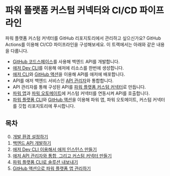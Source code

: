 # 파워 플랫폼 커스텀 커넥터와 CI/CD 파이프라인 #

파워 플랫폼 커스텀 커넥터를 GitHub 리포지토리에서 관리하고 싶으신가요? GitHub Actions를 이용해 CI/CD 파이프라인을 구성해보세요. 이 트랙에서는 아래와 같은 내용을 다룹니다.

- [GitHub 코드스페이스][gh codespaces]를 사용해 백엔드 API를 개발합니다.
- [애저 Dev CLI][azd cli]를 이용해 애저에 리소스를 한번에 생성합니다.
- [애저 CLI][az cli]와 [GitHub 액션][gh actions]을 이용해 API를 애저에 배포합니다.
- API를 애저 백엔드 서비스인 [API 관리자][az apim]와 통합합니다.
- API 관리자를 통해 구성된 API를 [파워 플랫폼 커스텀 커넥터][pp cuscon]로 만듭니다.
- [파워 앱][pp apps]과 [파워 오토메이트][pp auto]에 커스텀 커넥터를 연동시켜 API를 호출합니다.
- [파워 플랫폼 CLI][pp cli]와 [GitHub 액션][gh actions]을 이용해 파워 앱, 파워 오토메이트, 커스텀 커넥터를 깃헙 리포지토리에 푸시합니다.

## 목차 ##

0. [개발 환경 설정하기](./00-setup.md)
1. [백엔드 API 개발하기](./01-api-app.md)
2. [애저 Dev CLI 이용해서 애저 인스턴스 만들기](./02-azd.md)
3. [애저 API 관리자와 통합, 그리고 커스텀 커넥터 만들기](./03-custom-connector.md)
4. [파워 플랫폼 CLI로 솔루션 내보내기](./04-power-platform-cli.md)
5. [GitHub 액션으로 파워 플랫폼 앱 관리하기](./05-github-actions.md)


[gh codespaces]: https://github.com/features/codespaces
[gh actions]: https://github.com/features/actions

[azd cli]: https://learn.microsoft.com/ko-kr/azure/developer/azure-developer-cli/overview?WT.mc_id=dotnet-87051-juyoo
[az cli]: https://learn.microsoft.com/ko-kr/cli/azure/what-is-azure-cli?WT.mc_id=dotnet-87051-juyoo

[az apim]: https://learn.microsoft.com/ko-kr/azure/api-management/api-management-key-concepts?WT.mc_id=dotnet-87051-juyoo

[pp apps]: https://learn.microsoft.com/ko-kr/power-apps/powerapps-overview?WT.mc_id=dotnet-87051-juyoo
[pp auto]: https://learn.microsoft.com/ko-kr/power-automate/getting-started?WT.mc_id=dotnet-87051-juyoo
[pp cuscon]: https://learn.microsoft.com/ko-kr/connectors/custom-connectors/?WT.mc_id=dotnet-87051-juyoo
[pp cli]: https://learn.microsoft.com/ko-kr/power-platform/developer/cli/introduction?WT.mc_id=dotnet-87051-juyoo
